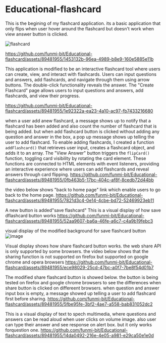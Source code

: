 # Educational-flashcard
This is the begining of my flashcard application.
its a basic application that only flips when user hover around the flashcard but doesn't work when view answer button is clicked.

![flashcard](https://github.com/funmi-bit/Educational-flashcard/assets/89481955/ec2f3dc9-af97-40e2-96c6-a867a6533fdc)

https://github.com/funmi-bit/Educational-flashcard/assets/89481955/1453132b-96ea-4989-b8e9-160e5885e11b 


This application is modified to be an interactive flashcard tool where users can create, view, and interact with flashcards. Users can input questions and answers, add flashcards, and navigate through them using arrow buttons. The double-click functionality reveals the answer. The "Create Flashcard" page allows users to input questions and answers, add flashcards, and view their progress.


https://github.com/funmi-bit/Educational-flashcard/assets/89481955/1e92322a-ea23-4a10-ac97-fb7433216680

when a user add anew flashcard, a message shows up to notify that a flashcard has been added and also count the number of flashcard that is being added. but when add flashcard button is clicked without adding any question and answer in the box, a pop up message shows up telling the user to add flashcard.
To enable adding flashcards, I created a function `addFlashcard()` that retrieves user input, creates a flashcard object, and adds it to an array. The "View Answer" button triggers the `flipCard()` function, toggling card visibility by rotating the card element. These functions are connected to HTML elements with event listeners, providing an interactive experience where users can add flashcards and reveal answers through card flipping.
https://github.com/funmi-bit/Educational-flashcard/assets/89481955/0fb463b5-17bc-404c-af8f-8cedb72d44bb

the video below shows "back to home page" link which enable users to go back to the home page.
https://github.com/funmi-bit/Educational-flashcard/assets/89481955/7821d3c4-0e14-4cbe-bd72-52469923eb11

A new button is added"save flashcard"  This is a visual display of how save dflashcard button works
https://github.com/funmi-bit/Educational-flashcard/assets/89481955/52aa9607-ba6a-46fe-a6c7-c4a9b19febc3

visual display of the modified background for save flashcard button
![image](https://github.com/funmi-bit/Educational-flashcard/assets/89481955/d0557cc9-0f89-4b66-8c1a-4677824d02b3)

Visual display shows how share flashcard button works. the web share API is only supported by some browsers. the video below shows that the sharing function is not supported on firefox but supported on google chrome and opera browsers
https://github.com/funmi-bit/Educational-flashcard/assets/89481955/ece98029-25cd-47bc-a0f7-7be8f54d01b7

The modified share flashcard button is showed below. the button is being tested on firefox and google chrome browsers to see the differences when share button is clicked on differeent browsers. when question and answer input box is empty, a message showed up telling a user to add flashcard first before sharing.
https://github.com/funmi-bit/Educational-flashcard/assets/89481955/5fbe95fe-3bf2-4ae7-a558-bab831052dc2

This is a visual display of text to spech multimedia, where questions and answers can be read aloud when user clicks on volume image. also user can type their answer and see response on alert box. but it only works forquestion one.
https://github.com/funmi-bit/Educational-flashcard/assets/89481955/14da0492-216e-4e05-a981-e29ca50e1e0d



